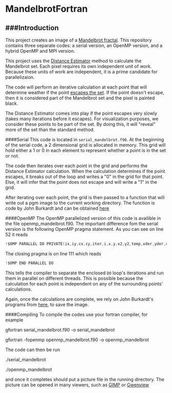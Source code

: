 MandelbrotFortran
=================

###Introduction
---

This project creates an image of a [Mandelbrot fractal](http://en.wikipedia.org/wiki/Mandelbrot_set). This repository contains 
three separate codes: a serial version, an OpenMP version, and a hybrid OpenMP and MPI version.

This project uses the [Distance Estimator](http://mrob.com/pub/muency/distanceestimator.html) method to calculate the Mandelbrot 
set. Each pixel requires its own independent unit of work. Because these units of work are independent, it is a prime candidate 
for parallelizaion. 

The code will perform an iterative calculation at each point that will determine weather if the point 
[escapes the set](http://en.wikipedia.org/wiki/Mandelbrot_set#Formal_definition). If the point doesn't escape, then it is 
considered part of the Mandelbrot set and the pixel is painted black.

The Distance Estimator comes into play if the point escapes very slowly (takes many iterations before it escapes). For 
visualization purposes, we consider these points to be part of the set. By doing this, it will "reveal" more of the set than the 
standard method. 

####Serial
This code is located in `serial_mandelbrot.f90`. At the beginning of the serial code, a 2 dimensional grid is allocated in memory. 
This grid will hold either a 1 or 0 in each element to represent whether a point is in the set or not. 

The code then iterates over each point in the grid and performs the Distance Estimator calculation. When the calculation determines 
if the point escapes, it breaks out of the loop and writes a "0" in the grid for that point. Else, it will infer that the point does 
not escape and will write a "1" in the grid. 

After iterating over each point, the grid is then passed to a function that will write out a pgm image to the current working 
directory. The function is code by John Burkardt and can be obtained [here](http://people.sc.fsu.edu/~jburkardt/f_src/pgma_io/pgma_io.html)

####OpenMP
The OpenMP parallelized version of this code is availible in the file openmp_mandelbrot.f90. The important difference fom the serial version is the following OpenMP pragma statement. As you can see on line 52 it reads
```C
!$OMP PARALLEL DO PRIVATE(ix,iy,cx,cy,iter,i,x,y,x2,y2,temp,xder,yder,dist,xorbit,yorbit,flag) SHARED(MSet)
```
The closing pragma is on line 111 which reads
```C
!$OMP END PARALLEL DO
```

This tells the compiler to separate the enclosed `DO` loop's iterations and run them in parallel on different threads. This is possible because the calculation for each point is independent on any of the surrounding points' calculations.

Again, once the calculations are complete, we rely on  John Burkardt's programs from [here](http://people.sc.fsu.edu/~jburkardt/f_src/pgma_io/pgma_io.html), to save the image. 

####Compiling
To compile the codes use your fortran compiler, for example

  gfortran serial_mandelbrot.f90 -o serial_mandelbrot

  gfortran -fopenmp openmp_mandelbrot.f90 -o openmp_mandelbrot

The code can then be run

  ./serial_mandelbrot
  
  ./openmp_mandelbrot

and once it completes should put a picture file in the running directory. The picture can be opened in many viewers, such as 
[GIMP](https://www.gimp.org/) or [Gwenview](https://userbase.kde.org/Gwenview)
